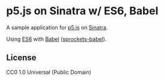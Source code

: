 # p5.js on Sinatra w/ ES6, Babel

A sample application for [p5.js][] on [Sinatra][].

Using [ES6][] with [Babel][] ([sprockets-babel][]).

[p5.js]: http://p5js.org/
[Sinatra]: http://www.sinatrarb.com/
[ES6]: http://es6-features.org/
[Babel]: https://babeljs.io/
[sprockets-babel]: https://github.com/70mainstreet/sprockets-babel

## License

CC0 1.0 Universal (Public Domain)
